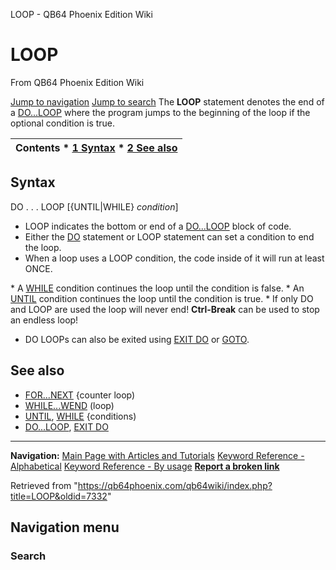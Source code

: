 


LOOP - QB64 Phoenix Edition Wiki








# LOOP



From QB64 Phoenix Edition Wiki



[Jump to navigation](#mw-head)
[Jump to search](#searchInput)
The **LOOP** statement denotes the end of a [DO...LOOP](/qb64wiki/index.php/DO...LOOP "DO...LOOP") where the program jumps to the beginning of the loop if the optional condition is true.


  






| Contents * [1 Syntax](#Syntax) * [2 See also](#See_also) |
| --- |


## Syntax


DO
.
.
.
LOOP [{UNTIL|WHILE} *condition*]
  




* LOOP indicates the bottom or end of a [DO...LOOP](/qb64wiki/index.php/DO...LOOP "DO...LOOP") block of code.
* Either the [DO](/qb64wiki/index.php/DO...LOOP "DO...LOOP") statement or LOOP statement can set a condition to end the loop.
* When a loop uses a LOOP condition, the code inside of it will run at least ONCE.


\* A [WHILE](/qb64wiki/index.php/WHILE "WHILE") condition continues the loop until the condition is false.
\* An [UNTIL](/qb64wiki/index.php/UNTIL "UNTIL") condition continues the loop until the condition is true.
\* If only DO and LOOP are used the loop will never end! **Ctrl-Break** can be used to stop an endless loop!
* DO LOOPs can also be exited using [EXIT DO](/qb64wiki/index.php/EXIT_DO "EXIT DO") or [GOTO](/qb64wiki/index.php/GOTO "GOTO").


  




## See also


* [FOR...NEXT](/qb64wiki/index.php/FOR...NEXT "FOR...NEXT") {counter loop)
* [WHILE...WEND](/qb64wiki/index.php/WHILE...WEND "WHILE...WEND") (loop)
* [UNTIL](/qb64wiki/index.php/UNTIL "UNTIL"), [WHILE](/qb64wiki/index.php/WHILE "WHILE") {conditions)
* [DO...LOOP](/qb64wiki/index.php/DO...LOOP "DO...LOOP"), [EXIT DO](/qb64wiki/index.php/EXIT_DO "EXIT DO")


  






---


**Navigation:**
[Main Page with Articles and Tutorials](/qb64wiki/index.php/Main_Page "Main Page")
[Keyword Reference - Alphabetical](/qb64wiki/index.php/Keyword_Reference_-_Alphabetical "Keyword Reference - Alphabetical")
[Keyword Reference - By usage](/qb64wiki/index.php/Keyword_Reference_-_By_usage "Keyword Reference - By usage")
**[Report a broken link](https://qb64phoenix.com/forum/showthread.php?tid=2800)**  





Retrieved from "<https://qb64phoenix.com/qb64wiki/index.php?title=LOOP&oldid=7332>"




## Navigation menu








### Search





















